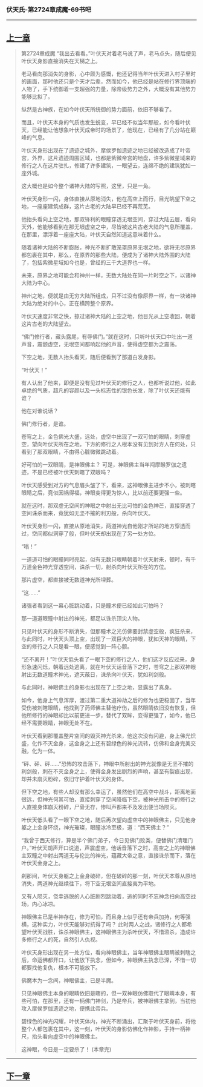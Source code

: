 ### 伏天氏-第2724章成魔-69书吧

--------
[上一章](./4fd026b04d8e3762f39efabb2e745fdf.md)
--------


>
>
>
>第2724章成魔
>“我出去看看。”叶伏天对着老马说了声，老马点头，随后便见叶伏天身影直接消失在天梯之上。
>
>老马看向那消失的身影，心中颇为感慨，他还记得当年叶伏天进入村子里时的画面，那时他还只是个天才后辈，然而如今，他已经是站在修行界顶端的人物了，手下统御着一支超强的力量，除帝级势力之外，大概没有其他势力能够比拟了。
>
>纵然是古神族，在如今叶伏天所统御的势力面前，依旧不够看了。
>
>而且，叶伏天本身的气质也发生蜕变，早已经不似当年那般，如今看叶伏天，已经能让他想象叶伏天成帝时的场景了，他现在，已经有了几分站在巅峰的气息。
>
>叶伏天身形出现在了遗迹之城外，摩侯罗伽遗迹之地已经被改造成了叶帝宫，外界，这片遗迹周围区域，也都是紫微帝宫的地盘，许多紫微星域来的修行之人在这片驻扎，修建了许多建筑，一眼望去，连绵不绝的建筑犹如一座外城。
>
>这大概也是如今整个诸神大陆的写照，这里，只是一角。
>
>叶伏天身形一闪，身体直接从原地消失，他在高空上而行，目光眺望下空之地，一座座建筑成群，这片古老的大陆早已经不再荒芜。
>
>他抬头看向上空之地，那双锋利的眼瞳穿透无垠空间，穿过大陆云层，看向天外，他能够看到在那无垠虚空之中，尽皆被这片古老大陆的气息所覆盖，在那里，漂浮着一座座大陆，叶伏天自然知道这意味着什么。
>
>随着诸神大陆的不断膨胀，神光不断扩散笼罩原界无垠之地，欲将无尽原界都包裹在其中，那么，在原界的那些大陆，便成为了诸神大陆外围的大陆了，包括紫微星域如今也是，曾经的三千大道界也一样。
>
>未来，原界之地可能会和神州一样，无数大陆处在同一片时空之下，以诸神大陆为中心。
>
>神州之地，便就是由无穷大陆所组成，只不过没有像原界一样，有一块诸神大陆为绝对的中心，正在横跨整个原界。
>
>叶伏天速度非常之快，掠过诸神大陆的上空之地，他目光从上空收回，朝着这片古老的大陆望去。
>
>“佛门修行者，藏头露尾，有辱佛门。”就在这时，只听叶伏天口中吐出一道声音，震颤虚空，无垠空间都响起他的声音，使得虚空都为之震荡。
>
>下空之地，无数人抬头看天，随后便看到了那道白发身影。
>
>“叶伏天！”
>
>有人认出了他来，即便是没有见过叶伏天的修行之人，也都听说过他，如此卓绝的气质，超凡的容颜以及一头标志性的银色长发，除了叶伏天还能有谁？
>
>他在对谁说话？
>
>佛门修行者，是谁。
>
>苍穹之上，金色佛光大盛，远处，虚空中出现了一双可怕的眼睛，刺穿虚空，望向叶伏天所在之地，下方的修行之人根本没有见到对方人在何处，只看到了那双眼睛，不由得心脏微微跳动着。
>
>好可怕的一双眼睛，是神眼佛主？
>可是，神眼佛主当年闯摩睺罗伽之遗迹，不是已经被叶伏天刺瞎了双眼吗？
>
>叶伏天感受到对方的气息眉头皱了下，看来，这神眼佛主进步不小，被刺瞎眼睛之后，竟似因祸得福，神眼变得更为惊人，比以前还要更强一些。
>
>就在这时，那双虚无空间的神眼之中射出无比可怕的金色神芒，直接穿透了空间诛杀而来，竟犹如无坚不摧的利刃般，杀向叶伏天。
>
>叶伏天身形一闪，直接从原地消失，两道神光自他刚才所站的地方穿透而过，空间都似洞穿了般，但叶伏天却出现在了另一处方位。
>
>“嗡！”
>
>一道道可怕的眼瞳同时亮起，似有无数只眼睛朝着叶伏天射来，顿时，有千万道金色神光穿透空间，诛杀一切，射杀向叶伏天所在的方位。
>
>那片虚空，都直接被无数道神光所埋葬。
>
>“这……”
>
>诸强者看到这一幕心脏跳动着，只是瞳术便已经如此可怕吗？
>
>那一道道眼瞳中射出的神光，都足以诛杀顶尖人物。
>
>只见叶伏天的身形不断消失，但那瞳术之光仿佛要封禁虚空般，疯狂杀来，与此同时，叶伏天头顶上空，出现了一双巨大的神眼，犹如天神的眼睛，下空的修行之人只是看一眼，便感觉到一阵心颤。
>
>“还不离开！”叶伏天低头看了一眼下空的修行之人，他们这才反应过来，身形急速闪烁，朝着远处逃离，就在叶伏天话音落下之时，苍穹之上那双神眼射出无数道瞳术神光，遮天蔽日，诛杀向叶伏天，犹如利剑般。
>
>与此同时，神眼佛主的身影也出现在了上空之地，显露出了真身。
>
>如今，他身上气息浑厚，渡过第二重大道神劫之后的修为也更稳固了，当年受伤被刺瞎眼睛，他找到了药师佛主替他疗伤，虽然眼睛依旧没有恢复，但他所修行的神眼却比以前更进一步，替代了双眸，变得更强了，如今，他已经不需要眼睛，神眼无处不在。
>
>叶伏天看到那覆盖整片空间的毁灭神光杀来，他这次没有闪避，身上佛光炽盛，化作不灭金身，这金身之上还有碧绿色的神光流转，仿佛和金身完美交融，化为一体。
>
>“砰、砰、砰……”恐怖的攻击落下，神眼中所射出的神光就像是无坚不摧的利剑般，刺在不灭金身之上，使得金身发出剧烈的声响，甚至有裂痕出现，却并未崩灭粉碎，依旧守护着叶伏天的身体。
>
>但下空之地，有些人却没有那么幸运了，虽然他们在高空中战斗，距离地面很远，但神光何其可怕，直接刺穿了空间降临下空，被神光所击中的修行之人直接身体崩灭粉碎，尸骨无存，惨叫声都来不及发出便当场陨灭。
>
>叶伏天低头看了一眼下空之地，随后再次望向虚空中的神眼佛主，只见他身躯之上金身环绕，神光璀璨，眼瞳冰冷至极，道：“西天佛主？”
>
>“我曾于西天修行，算是半个佛门弟子，今日见佛门败类，便替佛门清理门户。”叶伏天朗声开口说道，声震虚空，他话音落下之时，高空之上的神眼佛主双瞳之中射出两道无与伦比的神光，蕴藏大帝之意，直接诛杀而下，落在叶伏天金身之上。
>
>刹那间，叶伏天身躯之上金身破碎，但在破碎的那一刻，叶伏天本尊从原地消失，两道神光继续往下，将下空无垠空间直接夷为平地。
>
>又有人陨灭，侥幸逃脱的人心脏剧烈跳动着，逃的同时不忘神念扫向高空战场，内心冰凉。
>
>神眼佛主已是半神存在，修为可怕，而且身上似乎还有帝兵加持，何等强横，这种实力，叶伏天能够对抗得了吗？
>此时两人之战，诸修行之人都希望叶伏天战胜，诛杀神眼佛主，这神眼佛主为杀叶伏天，不惜滥杀，造成许多修行之人的死，自然引人仇视。
>
>叶伏天身形出现在另一处方位，看向神眼佛主，当年神眼佛主眼睛被刺瞎之后，命运佛都开口，让他放下执念，但如今，神眼佛主执念已深，不惜一切都要找他复仇，根本不可能放下。
>
>佛魔本为一念间，神眼佛主，已是半魔。
>
>只见神眼佛主本身的眼睛依旧是瞎的，但一双神眼仿佛取代了眼睛本身，有些可怕，在那里，还有一柄佛门神剑，乃是帝兵，被神眼佛主拿到，当初他攻入摩侯罗伽遗迹之地，便携此帝兵。
>
>碧绿色的神光闪耀，叶伏天体内，神光不断涌出，汇聚于叶伏天身前，将他整个人都包裹在其中，这一刻，叶伏天的身影仿佛化作神影，手持一柄神尺，抬头看向虚空中的神眼佛主。
>
>这神眼，今日是一定要杀了！
>(本章完)
>
>

--------
[下一章](./743f4b4c42365959bc263ed253d56c96.md)
--------
